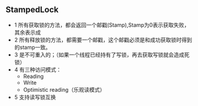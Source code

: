 ## StampedLock
- 1 所有获取锁的方法，都会返回一个邮戳(Stamp),Stamp为0表示获取失败，其余表示成
- 2 所有释放锁的方法，都需要一个邮戳，这个邮戳必须是和成功获取锁时得到的stamp一致。
- 3 是不可重入的；（如果一个线程已经持有了写锁，再去获取写锁就会造成死锁）
- 4 有三种访问模式：
    - Reading
    - Write
    - Optimistic reading（乐观读模式）
- 5 支持读写锁互换


